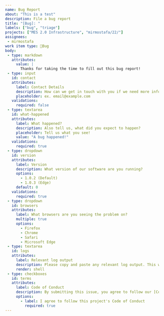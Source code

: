 ```yaml
---
name: Bug Report
about: "This is a test"
description: File a bug report
title: "[Bug]: "
labels: ["bug", "triage"]
projects: ["MES 2.0 Infrastructure", "mirmostafa/22/"]
assignees:
 - mirmostafa
work item type: 🐛Bug
body:
 - type: markdown
   attributes:
     value: |
       Thanks for taking the time to fill out this bug report!
 - type: input
   id: contact
   attributes:
     label: Contact Details
     description: How can we get in touch with you if we need more info?
     placeholder: ex. email@example.com
   validations:
     required: false
 - type: textarea
   id: what-happened
   attributes:
     label: What happened?
     description: Also tell us, what did you expect to happen?
     placeholder: Tell us what you see!
     value: "A bug happened!"
   validations:
     required: true
 - type: dropdown
   id: version
   attributes:
     label: Version
     description: What version of our software are you running?
     options:
       - 1.0.2 (Default)
       - 1.0.3 (Edge)
     default: 0
   validations:
     required: true
 - type: dropdown
   id: browsers
   attributes:
     label: What browsers are you seeing the problem on?
     multiple: true
     options:
       - Firefox
       - Chrome
       - Safari
       - Microsoft Edge
 - type: textarea
   id: logs
   attributes:
     label: Relevant log output
     description: Please copy and paste any relevant log output. This will be automatically formatted into code, so no need for backticks.
     render: shell
 - type: checkboxes
   id: terms
   attributes:
     label: Code of Conduct
     description: By submitting this issue, you agree to follow our [Code of Conduct](https://example.com)
     options:
       - label: I agree to follow this project's Code of Conduct
         required: true
---
```

